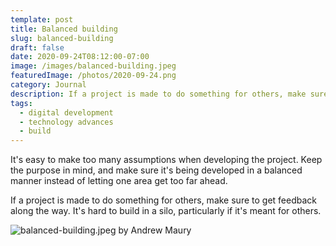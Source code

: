 ```yaml
---
template: post
title: Balanced building
slug: balanced-building
draft: false
date: 2020-09-24T08:12:00-07:00
image: /images/balanced-building.jpeg
featuredImage: /photos/2020-09-24.png
category: Journal
description: If a project is made to do something for others, make sure to get feedback along the way. It's hard to build in a silo, particularly if it's meant for others.
tags:
  - digital development
  - technology advances
  - build
---
```

It's easy to make too many assumptions when developing the project. Keep the purpose in mind, and make sure it's being developed in a balanced manner instead of letting one area get too far ahead.

If a project is made to do something for others, make sure to get feedback along the way. It's hard to build in a silo, particularly if it's meant for others.

![balanced-building.jpeg by Andrew Maury](/images/balanced-building.jpeg)
